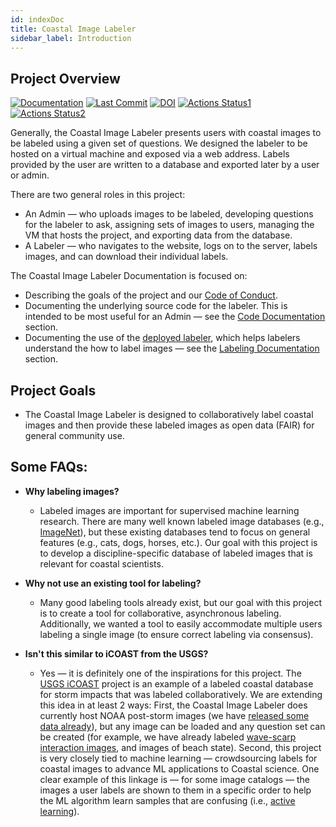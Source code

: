 ```yaml
---
id: indexDoc
title: Coastal Image Labeler
sidebar_label: Introduction
---
```



## Project Overview

[![Documentation](https://img.shields.io/badge/Documentation-Click%20Me-brightgreen)](
https://uncg-daisy.github.io/Coastal-Image-Labeler/)
[![Last Commit](https://img.shields.io/github/last-commit/UNCG-DAISY/Coastal-Image-Labeler)](
https://github.com/UNCG-DAISY/Coastal-Image-Labeler/commits/master)
[![DOI](https://zenodo.org/badge/226252747.svg)](https://zenodo.org/badge/latestdoi/226252747)
[![Actions Status1](https://github.com/UNCG-DAISY/Coastal-Image-Labeler/workflows/Unit%20Tests/badge.svg)](https://github.com/UNCG-DAISY/Coastal-Image-Labeler/actions)
[![Actions Status2](https://github.com/UNCG-DAISY/Coastal-Image-Labeler/workflows/Deploy%20Docusaurus/badge.svg)](https://github.com/UNCG-DAISY/Coastal-Image-Labeler/actions)


Generally, the Coastal Image Labeler presents users with
coastal images to be labeled using a given set of questions. We designed the labeler to be hosted on a virtual machine and exposed via a web address. Labels provided by the user are written to a database and exported later by a user or admin.

There are two general roles in this project: 
- An Admin — who uploads images to be labeled, developing questions for the labeler to ask, assigning sets of images to users, managing the VM that hosts the project, and exporting data from the database. 
- A Labeler  — who navigates to the website, logs on to the server, labels images, and can download their individual labels.

The Coastal Image Labeler Documentation is focused on:
- Describing the goals of the project and our [Code of Conduct](code_of_conduct.md).
- Documenting the underlying source code for the labeler. This is intended to be most useful for an Admin — see the [Code Documentation](code_documentation/overview.md) section.
- Documenting the use of the [deployed labeler](https://coastalimagelabeler.science/), which helps labelers understand the how to label images — see the [Labeling Documentation](labeler_doc/overview.md) section.

## Project Goals

- The Coastal Image Labeler is designed to collaboratively label
coastal images and then provide these labeled images as open data (FAIR) for
general community use.

## Some FAQs:

- **Why labeling images?**
    - Labeled images are important for supervised machine learning research. There are many well known labeled image databases (e.g., [ImageNet](http://www.image-net.org)), but these existing databases tend to focus on general features (e.g., cats, dogs, horses, etc.). Our goal with this project is to develop a discipline-specific database of labeled images that is relevant for coastal scientists. 

- **Why not use an existing tool for labeling?**  
    - Many good labeling tools already exist, but our goal with this project is to
    create a tool for collaborative, asynchronous labeling. Additionally,
    we wanted a tool to easily accommodate multiple users labeling a single
    image (to ensure correct labeling via consensus).

- **Isn't this similar to iCOAST from the USGS?**
    - Yes — it is definitely one of the inspirations for this project. The [USGS iCOAST](https://www.usgs.gov/centers/spcmsc/science/icoast-did-coast-change?qt-science_center_objects=0#qt-science_center_objects) project is an example of a labeled coastal database for storm impacts that was labeled collaboratively. We are extending this idea in at least 2 ways: First, the Coastal Image Labeler does currently host NOAA post-storm images (we have [released some data already](https://doi.org/10.6084/m9.figshare.11604192.v1)), but any image can be loaded and any question set can be created (for example, we have already labeled [wave-scarp interaction images](https://doi.org/10.6084/m9.figshare.12765494.v1), and images of beach state). Second, this project is very closely tied to machine learning — crowdsourcing labels for coastal images to advance ML applications to Coastal science. One clear example of this linkage is — for some image catalogs — the images a user labels are shown to them in a specific order to help the ML algorithm learn samples that are confusing (i.e., [active learning](https://en.wikipedia.org/wiki/Active_learning_(machine_learning))).

